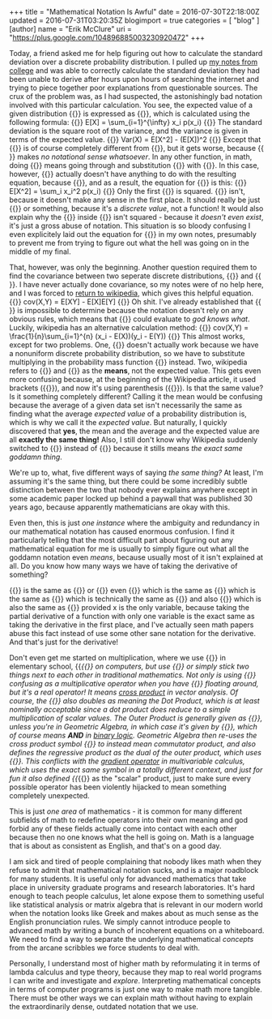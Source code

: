 +++
title = "Mathematical Notation Is Awful"
date = 2016-07-30T22:18:00Z
updated = 2016-07-31T03:20:35Z
blogimport = true 
categories = [ "blog" ]
[author]
	name = "Erik McClure"
	uri = "https://plus.google.com/104896885003230920472"
+++

Today, a friend asked me for help figuring out how to calculate the standard deviation over a discrete probability distribution. I pulled up [my notes from college](http://blackhole12.blogspot.com/2013/05/course-notes.html) and was able to correctly calculate the standard deviation they had been unable to derive after hours upon hours of searching the internet and trying to piece together poor explanations from questionable sources. The crux of the problem was, as I had suspected, the astonishingly bad notation involved with this particular calculation. You see, the expected value of a given distribution {{<math>}}X{{</math>}} is expressed as {{<math>}}E[X]{{</math>}}, which is calculated using the following formula:
{{<bmath>}} E[X] = \sum_{i=1}^{\infty} x_i p(x_i) {{</bmath>}}
The standard deviation is the square root of the variance, and the variance is given in terms of the expected value.
{{<bmath>}} Var(X) = E[X^2] - (E[X])^2  {{</bmath>}}
Except that {{<math>}}E[X^2]{{</math>}} is of course completely different from {{<math>}}(E[X])^2{{</math>}}, but it gets worse, because {{<math>}}E[X^2]{{</math>}} makes *no notational sense whatsoever*. In any other function, in math, doing {{<math>}}f(x^2){{</math>}} means going through and substitution {{<math>}}x{{</math>}} with {{<math>}}x^2{{</math>}}. In this case, however, {{<math>}}E[X]{{</math>}} actually doesn't have anything to do with the resulting equation, because {{<math>}}X \neq x_i{{</math>}}, and as a result, the equation for {{<math>}}E[X^2]{{</math>}} is this:
{{<bmath>}} E[X^2] = \sum_i x_i^2 p(x_i) {{</bmath>}}
Only the first {{<math>}}x_i{{</math>}} is squared. {{<math>}}p(x_i){{</math>}} isn't, because it doesn't make any sense in the first place. It should really be just {{<math>}}P_{Xi}{{</math>}} or something, because it's a *discrete value*, not a function! It would also explain why the {{<math>}}x_i{{</math>}} inside {{<math>}}p(){{</math>}} isn't squared - because it *doesn't even exist*, it's just a gross abuse of notation. This situation is so bloody confusing I even explicitely laid out the equation for {{<math>}}E[X^2]{{</math>}} in my own notes, presumably to prevent me from trying to figure out what the hell was going on in the middle of my final.

That, however, was only the beginning. Another question required them to find the covariance between two seperate discrete distributions, {{<math>}}X{{</math>}} and {{<math>}}Y{{</math>}}. I have never actually done covariance, so my notes were of no help here, and I was forced to [return to wikipedia](https://en.wikipedia.org/wiki/Covariance), which gives this helpful equation.
{{<bmath>}} cov(X,Y) = E[XY] - E[X]E[Y] {{</bmath>}}
Oh shit. I've already established that {{<math>}}E[X^2]{{</math>}} is impossible to determine because the notation doesn't rely on any obvious rules, which means that {{<math>}}E[XY]{{</math>}} could evaluate to *god knows what*. Luckily, wikipedia has an alternative calculation method:
{{<bmath>}} cov(X,Y) = \frac{1}{n}\sum_{i=1}^{n} (x_i - E(X))(y_i - E(Y)) {{</bmath>}}
This almost works, except for two problems. One, {{<math>}}\frac{1}{n}{{</math>}} doesn't actually work because we have a nonuniform discrete probability distribution, so we have to substitute multiplying in the probability mass function {{<math>}}p(x_i,y_i){{</math>}} instead. Two, wikipedia refers to {{<math>}}E(X){{</math>}} and {{<math>}}E(Y){{</math>}} as the **means**, not the expected value. This gets even more confusing because, at the beginning of the Wikipedia article, it used brackets ({{<math>}}E[X]{{</math>}}), and now it's using parenthesis ({{<math>}}E(X){{</math>}}). Is that the same value? Is it something completely different? Calling it the mean would be confusing because the average of a given data set isn't necessarily the same as finding what the average *expected value* of a probability distribution is, which is why we call it the *expected value*. But naturally, I quickly discovered that **yes**, the mean and the average and the expected value are all **exactly the same thing!** Also, I still don't know why Wikipedia suddenly switched to {{<math>}}E(X){{</math>}} instead of {{<math>}}E[X]{{</math>}} because it stills means *the exact same goddamn thing*.

We're up to, what, five different ways of saying *the same thing?* At least, I'm assuming it's the same thing, but there could be some incredibly subtle distinction between the two that nobody ever explains anywhere except in some academic paper locked up behind a paywall that was published 30 years ago, because apparently mathematicians are okay with this.

Even then, this is just *one instance* where the ambiguity and redundancy in our mathematical notation has caused enormous confusion. I find it particularly telling that the most difficult part about figuring out any mathematical equation for me is usually to simply figure out what all the goddamn notation even *means*, because usually most of it isn't explained at all. Do you know how many ways we have of taking the derivative of something?

{{<math>}}f'(x){{</math>}} is the same as {{<math>}}\frac{dy}{dx}{{</math>}} or {{<math>}}\frac{df}{dx}{{</math>}} even {{<math>}}\frac{d}{dx}f(x){{</math>}} which is the same as {{<math>}}\dot x{{</math>}} which is the same as {{<math>}}Df{{</math>}} which is technically the same as {{<math>}}D_xf(x){{</math>}} and also {{<math>}}D_xy{{</math>}} which is also the same as {{<math>}}f_x(x){{</math>}} provided x is the only variable, because taking the partial derivative of a function with only one variable is the exact same as taking the derivative in the first place, and I've actually seen math papers abuse this fact instead of use some other sane notation for the derivative. And that's just for the derivative!

Don't even get me started on multiplication, where we use {{<math>}}2 \times 2{{</math>}} in elementary school, {{<math>}}*{{</math>}} on computers, but use {{<math>}}\cdot{{</math>}} or simply stick two things next to each other in traditional mathematics. Not only is using {{<math>}}\times{{</math>}} confusing as a multiplicative operator when you have {{<math>}}x{{</math>}} floating around, but it's a *real operator!* It means [cross product](https://en.wikipedia.org/wiki/Cross_product) in vector analysis. Of course, the {{<math>}}\cdot{{</math>}} also doubles as meaning the Dot Product, which is at least nominally acceptable since a dot product does reduce to a simple multiplication of scalar values. The Outer Product is generally given as {{<math>}}\otimes{{</math>}}, unless you're in Geometric Algebra, in which case it's given by {{<math>}}\wedge{{</math>}}, which of course means **AND** in [binary logic](https://en.wikipedia.org/wiki/Logical_conjunction). Geometric Algebra then re-uses the cross product symbol {{<math>}}\times{{</math>}} to instead mean *commutator product*, and also defines the *regressive product* as the dual of the outer product, which uses {{<math>}}\nabla{{</math>}}. This conflicts with the [gradient operator](https://en.wikipedia.org/wiki/Gradient) in multivariable calculus, which uses the exact same symbol in a totally different context, and just for fun it also defined {{<math>}}*{{</math>}} as the "scalar" product, just to make sure every possible operator has been violently hijacked to mean something completely unexpected.

This is just *one area* of mathematics - it is common for many different subfields of math to redefine operators into their own meaning and god forbid any of these fields actually come into contact with each other because then no one knows what the hell is going on. Math is a language that is about as consistent as English, and that's on a good day.

I am sick and tired of people complaining that nobody likes math when they refuse to admit that mathematical notation sucks, and is a major roadblock for many students. It is useful only for advanced mathematics that take place in university graduate programs and research laboratories. It's hard enough to teach people calculus, let alone expose them to something useful like statistical analysis or matrix algebra that is relevant in our modern world when the notation looks like Greek and makes about as much sense as the English pronunciation rules. We simply cannot introduce people to advanced math by writing a bunch of incoherent equations on a whiteboard. We need to find a way to separate the underlying mathematical *concepts* from the arcane scribbles we force students to deal with.

Personally, I understand most of higher math by reformulating it in terms of lambda calculus and type theory, because they map to real world programs I can write and investigate and *explore*. Interpreting mathematical concepts in terms of computer programs is just one way to make math more tangible. There must be other ways we can explain math without having to explain the extraordinarily dense, outdated notation that we use.
